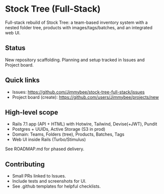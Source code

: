 # Stock Tree (Full-Stack)

Full-stack rebuild of Stock Tree: a team-based inventory system with a nested folder tree, products with images/tags/batches, and an integrated web UI.

## Status

New repository scaffolding. Planning and setup tracked in Issues and Project board.

## Quick links

- Issues: https://github.com/Jimmybee/stock-tree-full-stack/issues
- Project board (create): https://github.com/users/Jimmybee/projects/new

## High-level scope

- Rails 7.1 app (API + HTML) with Hotwire, Tailwind, Devise(+JWT), Pundit
- Postgres + UUIDs, Active Storage (S3 in prod)
- Domain: Teams, Folders (tree), Products, Batches, Tags
- Web UI inside Rails (Turbo/Stimulus)

See ROADMAP.md for phased delivery.

## Contributing

- Small PRs linked to Issues.
- Include tests and screenshots for UI.
- See .github templates for helpful checklists.
